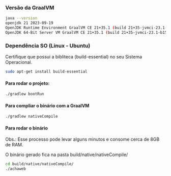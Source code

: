 ### Versão da GraalVM
```sh
java --version
openjdk 21 2023-09-19
OpenJDK Runtime Environment GraalVM CE 21+35.1 (build 21+35-jvmci-23.1-b15)
OpenJDK 64-Bit Server VM GraalVM CE 21+35.1 (build 21+35-jvmci-23.1-b15, mixed mode, sharing)
```
### Dependência SO (Linux - Ubuntu)
Certifique que possui a bibliteca (build-essential) no seu Sistema Operacional.
```sh
sudo apt-get install build-essential
```
#### Para rodar o projeto:
```sh
./gradlew bootRun
```

#### Para compliar o binário com a GraalVM
```sh
./gradlew nativeCompile
```

#### Para rodar o binário
Obs.: Esse processo pode levar alguns minutos e consome cerca de 8GB de RAM.

O binário gerado fica na pasta build/native/nativeCompile/
```sh
cd build/native/nativeCompile/
./achaweb
```
